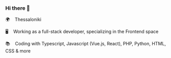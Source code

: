 ### Hi there 👋  
    
🌍 &nbsp;&nbsp; Thessaloniki                  
   
🖥️ &nbsp;&nbsp; Working as a full-stack developer, specializing in the Frontend space          
      
📚 &nbsp;&nbsp; Coding with Typescript, Javascript (Vue.js, React), PHP, Python, HTML, CSS & more     
